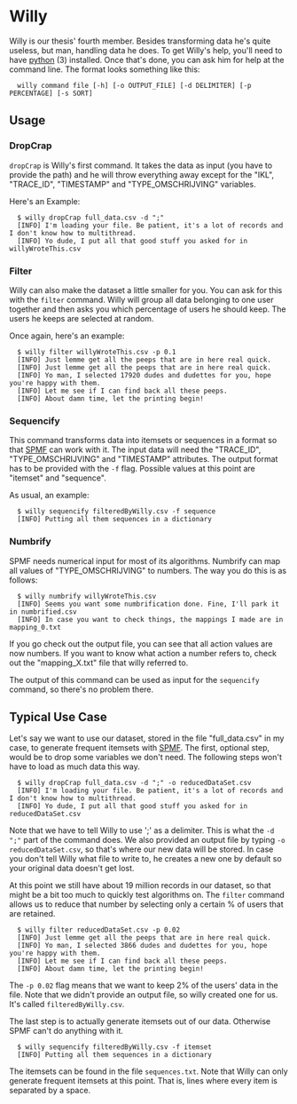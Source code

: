 # Willy
Willy is our thesis' fourth member. Besides transforming data he's quite useless, but man, handling data he does. To get Willy's help, you'll need to have [python](https://www.python.org/) (3) installed. Once that's done, you can ask him for help at the command line. The format looks something like this:

```
  willy command file [-h] [-o OUTPUT_FILE] [-d DELIMITER] [-p PERCENTAGE] [-s SORT]
```


## Usage
### DropCrap
``dropCrap`` is Willy's first command. It takes the data as input (you have to provide the path) and he will throw everything away except for the "IKL", "TRACE_ID", "TIMESTAMP" and "TYPE_OMSCHRIJVING" variables.

Here's an Example:

```
  $ willy dropCrap full_data.csv -d ";"
  [INFO] I'm loading your file. Be patient, it's a lot of records and I don't know how to multithread.
  [INFO] Yo dude, I put all that good stuff you asked for in willyWroteThis.csv
```


### Filter
Willy can also make the dataset a little smaller for you. You can ask for this with the ``filter`` command. Willy will group all data belonging to one user together and then asks you which percentage of users he should keep. The users he keeps are selected at random.

Once again, here's an example:

```
  $ willy filter willyWroteThis.csv -p 0.1
  [INFO] Just lemme get all the peeps that are in here real quick.
  [INFO] Just lemme get all the peeps that are in here real quick.
  [INFO] Yo man, I selected 17920 dudes and dudettes for you, hope you're happy with them.
  [INFO] Let me see if I can find back all these peeps.
  [INFO] About damn time, let the printing begin!
```


### Sequencify
This command transforms data into itemsets or sequences in a format so that [SPMF](http://www.philippe-fournier-viger.com/spmf/) can work with it. The input data will need the "TRACE_ID", "TYPE_OMSCHRIJVING" and "TIMESTAMP" attributes. The output format has to be provided with the ``-f`` flag. Possible values at this point are "itemset" and "sequence".

As usual, an example:
```
  $ willy sequencify filteredByWilly.csv -f sequence
  [INFO] Putting all them sequences in a dictionary
```


### Numbrify
SPMF needs numerical input for most of its algorithms. Numbrify can map all values of "TYPE_OMSCHRIJVING" to numbers. The way you do this is as follows:

```
  $ willy numbrify willyWroteThis.csv
  [INFO] Seems you want some numbrification done. Fine, I'll park it in numbrified.csv
  [INFO] In case you want to check things, the mappings I made are in mapping_0.txt
```

If you go check out the output file, you can see that all action values are now numbers. If you want to know what action a number refers to, check out the "mapping_X.txt" file that willy referred to.

The output of this command can be used as input for the ``sequencify`` command, so there's no problem there.



## Typical Use Case
Let's say we want to use our dataset, stored in the file "full_data.csv" in my case, to generate frequent itemsets with [SPMF](http://www.philippe-fournier-viger.com/spmf/). The first, optional step, would be to drop some variables we don't need. The following steps won't have to load as much data this way.

```
  $ willy dropCrap full_data.csv -d ";" -o reducedDataSet.csv
  [INFO] I'm loading your file. Be patient, it's a lot of records and I don't know how to multithread.
  [INFO] Yo dude, I put all that good stuff you asked for in reducedDataSet.csv
```

Note that we have to tell Willy to use ';' as a delimiter. This is what the ``-d ";"`` part of the command does. We also provided an output file by typing ``-o reducedDataSet.csv``, so that's where our new data will be stored. In case you don't tell Willy what file to write to, he creates a new one by default so your original data doesn't get lost.

At this point we still have about 19 million records in our dataset, so that might be a bit too much to quickly test algorithms on. The ``filter`` command allows us to reduce that number by selecting only a certain % of users that are retained.

```
  $ willy filter reducedDataSet.csv -p 0.02
  [INFO] Just lemme get all the peeps that are in here real quick.
  [INFO] Yo man, I selected 3866 dudes and dudettes for you, hope you're happy with them.
  [INFO] Let me see if I can find back all these peeps.
  [INFO] About damn time, let the printing begin!
```

The ``-p 0.02`` flag means that we want to keep 2% of the users' data in the file. Note that we didn't provide an output file, so willy created one for us. It's called ``filteredByWilly.csv``.

The last step is to actually generate itemsets out of our data. Otherwise SPMF can't do anything with it.

```
  $ willy sequencify filteredByWilly.csv -f itemset
  [INFO] Putting all them sequences in a dictionary
```

The itemsets can be found in the file ``sequences.txt``. Note that Willy can only generate frequent itemsets at this point. That is, lines where every item is separated by a space.
